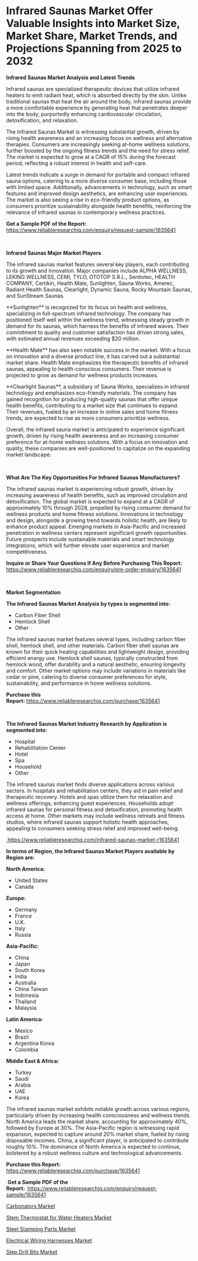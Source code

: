 <p><h1>Infrared Saunas Market Offer Valuable Insights into Market Size, Market Share, Market Trends, and Projections Spanning from 2025 to 2032</h1></p><p><strong>Infrared Saunas Market Analysis and Latest Trends</strong></p>
<p><p>Infrared saunas are specialized therapeutic devices that utilize infrared heaters to emit radiant heat, which is absorbed directly by the skin. Unlike traditional saunas that heat the air around the body, infrared saunas provide a more comfortable experience by generating heat that penetrates deeper into the body, purportedly enhancing cardiovascular circulation, detoxification, and relaxation.</p><p>The Infrared Saunas Market is witnessing substantial growth, driven by rising health awareness and an increasing focus on wellness and alternative therapies. Consumers are increasingly seeking at-home wellness solutions, further boosted by the ongoing fitness trends and the need for stress relief. The market is expected to grow at a CAGR of 15% during the forecast period, reflecting a robust interest in health and self-care.</p><p>Latest trends indicate a surge in demand for portable and compact infrared sauna options, catering to a more diverse consumer base, including those with limited space. Additionally, advancements in technology, such as smart features and improved design aesthetics, are enhancing user experiences. The market is also seeing a rise in eco-friendly product options, as consumers prioritize sustainability alongside health benefits, reinforcing the relevance of infrared saunas in contemporary wellness practices.</p></p>
<p><strong>Get a Sample PDF of the Report:&nbsp;</strong> <a href="https://www.reliableresearchiq.com/enquiry/request-sample/1635641?utm_campaign=1876&utm_medium=2&utm_source=Github&utm_content=ia&utm_term=08042025&utm_id=infrared-saunas">https://www.reliableresearchiq.com/enquiry/request-sample/1635641</a></p>
<p>&nbsp;</p>
<p><strong>Infrared Saunas Major Market Players</strong></p>
<p><p>The infrared saunas market features several key players, each contributing to its growth and innovation. Major companies include ALPHA WELLNESS, LEKING WELLNESS, CEMI, TYLO, OTOTOP S.R.L., Sentiotec, HEALTH COMPANY, Certikin, Health Mate, Sunlighten, Sauna Works, Amerec, Radiant Health Saunas, Clearlight, Dynamic Sauna, Rocky Mountain Saunas, and SunStream Saunas.</p><p>**Sunlighten** is recognized for its focus on health and wellness, specializing in full-spectrum infrared technology. The company has positioned itself well within the wellness trend, witnessing steady growth in demand for its saunas, which harness the benefits of infrared waves. Their commitment to quality and customer satisfaction has driven strong sales, with estimated annual revenues exceeding $20 million.</p><p>**Health Mate** has also seen notable success in the market. With a focus on innovation and a diverse product line, it has carved out a substantial market share. Health Mate emphasizes the therapeutic benefits of infrared saunas, appealing to health-conscious consumers. Their revenue is projected to grow as demand for wellness products increases.</p><p>**Clearlight Saunas**, a subsidiary of Sauna Works, specializes in infrared technology and emphasizes eco-friendly materials. The company has gained recognition for producing high-quality saunas that offer unique health benefits, contributing to a market size that continues to expand. Their revenues, fueled by an increase in online sales and home fitness trends, are expected to rise as more consumers prioritize wellness.</p><p>Overall, the infrared sauna market is anticipated to experience significant growth, driven by rising health awareness and an increasing consumer preference for at-home wellness solutions. With a focus on innovation and quality, these companies are well-positioned to capitalize on the expanding market landscape.</p></p>
<p>&nbsp;</p>
<p><strong>What Are The Key Opportunities For Infrared Saunas Manufacturers?</strong></p>
<p><p>The infrared saunas market is experiencing robust growth, driven by increasing awareness of health benefits, such as improved circulation and detoxification. The global market is expected to expand at a CAGR of approximately 10% through 2028, propelled by rising consumer demand for wellness products and home fitness solutions. Innovations in technology and design, alongside a growing trend towards holistic health, are likely to enhance product appeal. Emerging markets in Asia-Pacific and increased penetration in wellness centers represent significant growth opportunities. Future prospects include sustainable materials and smart technology integrations, which will further elevate user experience and market competitiveness.</p></p>
<p><strong>Inquire or Share Your Questions If Any Before Purchasing This Report:</strong> <a href="https://www.reliableresearchiq.com/enquiry/pre-order-enquiry/1635641?utm_campaign=1876&utm_medium=2&utm_source=Github&utm_content=ia&utm_term=08042025&utm_id=infrared-saunas">https://www.reliableresearchiq.com/enquiry/pre-order-enquiry/1635641</a></p>
<p>&nbsp;</p>
<p><strong>Market Segmentation</strong></p>
<p><strong>The Infrared Saunas Market Analysis by types is segmented into:</strong></p>
<p><ul><li>Carbon Fiber Shell</li><li>Hemlock Shell</li><li>Other</li></ul></p>
<p><p>The infrared saunas market features several types, including carbon fiber shell, hemlock shell, and other materials. Carbon fiber shell saunas are known for their quick heating capabilities and lightweight design, providing efficient energy use. Hemlock shell saunas, typically constructed from hemlock wood, offer durability and a natural aesthetic, ensuring longevity and comfort. Other market options may include variations in materials like cedar or pine, catering to diverse consumer preferences for style, sustainability, and performance in home wellness solutions.</p></p>
<p><strong>Purchase this Report:&nbsp;</strong><a href="https://www.reliableresearchiq.com/purchase/1635641?utm_campaign=1876&utm_medium=2&utm_source=Github&utm_content=ia&utm_term=08042025&utm_id=infrared-saunas">https://www.reliableresearchiq.com/purchase/1635641</a></p>
<p>&nbsp;</p>
<p><strong>The Infrared Saunas Market Industry Research by Application is segmented into:</strong></p>
<p><ul><li>Hospital</li><li>Rehabilitation Center</li><li>Hotel</li><li>Spa</li><li>Household</li><li>Other</li></ul></p>
<p><p>The infrared saunas market finds diverse applications across various sectors. In hospitals and rehabilitation centers, they aid in pain relief and therapeutic recovery. Hotels and spas utilize them for relaxation and wellness offerings, enhancing guest experiences. Households adopt infrared saunas for personal fitness and detoxification, promoting health access at home. Other markets may include wellness retreats and fitness studios, where infrared saunas support holistic health approaches, appealing to consumers seeking stress relief and improved well-being.</p></p>
<p><a href="https://www.reliableresearchiq.com/infrared-saunas-market-r1635641?utm_campaign=1876&utm_medium=2&utm_source=Github&utm_content=ia&utm_term=08042025&utm_id=infrared-saunas">&nbsp;https://www.reliableresearchiq.com/infrared-saunas-market-r1635641</a></p>
<p><strong>In terms of Region, the Infrared Saunas Market Players available by Region are:</strong></p>
<p>
    <p> <strong> North America: </strong>
        <ul>
            <li>United States</li>
            <li>Canada</li>
        </ul>
        </p> 
    <p> <strong> Europe: </strong>
        <ul>
            <li>Germany</li>
            <li>France</li>
            <li>U.K.</li>
            <li>Italy</li>
            <li>Russia</li>
        </ul>
        </p> 
    <p> <strong> Asia-Pacific: </strong>
        <ul>
            <li>China</li>
            <li>Japan</li>
            <li>South Korea</li>
            <li>India</li>
            <li>Australia</li>
            <li>China Taiwan</li>
            <li>Indonesia</li>
            <li>Thailand</li>
            <li>Malaysia</li>
        </ul>
        </p> 
    <p> <strong> Latin America: </strong>
        <ul>
            <li>Mexico</li>
            <li>Brazil</li>
            <li>Argentina Korea</li>
            <li>Colombia</li>
        </ul>
        </p> 
    <p> <strong> Middle East & Africa: </strong>
        <ul>
            <li>Turkey</li>
            <li>Saudi</li>
            <li>Arabia</li>
            <li>UAE</li>
            <li>Korea</li>
        </ul>
    </p>
    </p>
<p><p>The infrared saunas market exhibits notable growth across various regions, particularly driven by increasing health consciousness and wellness trends. North America leads the market share, accounting for approximately 40%, followed by Europe at 30%. The Asia-Pacific region is witnessing rapid expansion, expected to capture around 20% market share, fueled by rising disposable incomes. China, a significant player, is anticipated to contribute roughly 10%. The dominance of North America is expected to continue, bolstered by a robust wellness culture and technological advancements.</p></p>
<p><strong>Purchase this Report: </strong><a href="https://www.reliableresearchiq.com/purchase/1635641?utm_campaign=1876&utm_medium=2&utm_source=Github&utm_content=ia&utm_term=08042025&utm_id=infrared-saunas">https://www.reliableresearchiq.com/purchase/1635641</a></p>
<p>&nbsp;<strong>Get a Sample PDF of the Report:&nbsp;&nbsp;</strong><a href="https://www.reliableresearchiq.com/enquiry/request-sample/1635641?utm_campaign=1876&utm_medium=2&utm_source=Github&utm_content=ia&utm_term=08042025&utm_id=infrared-saunas">https://www.reliableresearchiq.com/enquiry/request-sample/1635641</a></p>
<p><strong></strong></p>
<p><p><a href="https://github.com/burnicndole/Market-Research-Report-List-1/blob/main/carbonators-market.md?utm_campaign=1876&utm_medium=2&utm_source=Github&utm_content=ia&utm_term=08042025&utm_id=infrared-saunas">Carbonators Market</a></p><p><a href="https://github.com/doganaqev/Market-Research-Report-List-1/blob/main/stem-thermostat-for-water-heaters-market.md?utm_campaign=1876&utm_medium=2&utm_source=Github&utm_content=ia&utm_term=08042025&utm_id=infrared-saunas">Stem Thermostat for Water Heaters Market</a></p><p><a href="https://github.com/navodfetiya/Market-Research-Report-List-1/blob/main/steel-stamping-parts-market.md?utm_campaign=1876&utm_medium=2&utm_source=Github&utm_content=ia&utm_term=08042025&utm_id=infrared-saunas">Steel Stamping Parts Market</a></p><p><a href="https://github.com/omemaeuseda/Market-Research-Report-List-1/blob/main/electrical-wiring-harnesses-market.md?utm_campaign=1876&utm_medium=2&utm_source=Github&utm_content=ia&utm_term=08042025&utm_id=infrared-saunas">Electrical Wiring Harnesses Market</a></p><p><a href="https://github.com/cevzarvargem/Market-Research-Report-List-1/blob/main/step-drill-bits-market.md?utm_campaign=1876&utm_medium=2&utm_source=Github&utm_content=ia&utm_term=08042025&utm_id=infrared-saunas">Step Drill Bits Market</a></p></p>